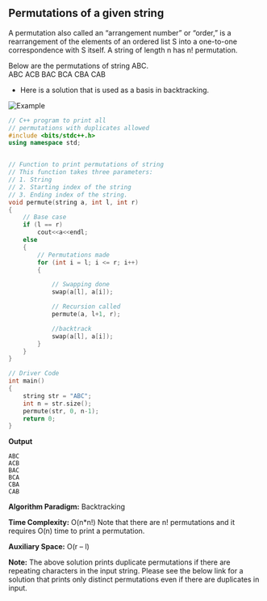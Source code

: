 ## Permutations of a given string

A permutation also called an “arrangement number” or “order,” is a rearrangement of the elements of an ordered list S into a one-to-one correspondence with S itself. A string of length n has n! permutation.

Below are the permutations of string ABC.  
ABC ACB BAC BCA CBA CAB

- Here is a solution that is used as a basis in backtracking.

![Example](https://media.geeksforgeeks.org/wp-content/cdn-uploads/NewPermutation.gif)

```cpp
// C++ program to print all
// permutations with duplicates allowed
#include <bits/stdc++.h>
using namespace std;


// Function to print permutations of string
// This function takes three parameters:
// 1. String
// 2. Starting index of the string
// 3. Ending index of the string.
void permute(string a, int l, int r)
{
	// Base case
	if (l == r)
		cout<<a<<endl;
	else
	{
		// Permutations made
		for (int i = l; i <= r; i++)
		{

			// Swapping done
			swap(a[l], a[i]);

			// Recursion called
			permute(a, l+1, r);

			//backtrack
			swap(a[l], a[i]);
		}
	}
}

// Driver Code
int main()
{
	string str = "ABC";
	int n = str.size();
	permute(str, 0, n-1);
	return 0;
}
```

**Output**

```
ABC
ACB
BAC
BCA
CBA
CAB
```

**Algorithm Paradigm:** Backtracking

**Time Complexity:** O(n\*n!) Note that there are n! permutations and it requires O(n) time to print a permutation.

**Auxiliary Space:** O(r – l)

**Note:** The above solution prints duplicate permutations if there are repeating characters in the input string. Please see the below link for a solution that prints only distinct permutations even if there are duplicates in input.
